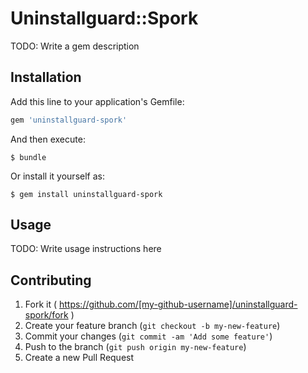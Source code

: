 # Uninstallguard::Spork

TODO: Write a gem description

## Installation

Add this line to your application's Gemfile:

```ruby
gem 'uninstallguard-spork'
```

And then execute:

    $ bundle

Or install it yourself as:

    $ gem install uninstallguard-spork

## Usage

TODO: Write usage instructions here

## Contributing

1. Fork it ( https://github.com/[my-github-username]/uninstallguard-spork/fork )
2. Create your feature branch (`git checkout -b my-new-feature`)
3. Commit your changes (`git commit -am 'Add some feature'`)
4. Push to the branch (`git push origin my-new-feature`)
5. Create a new Pull Request
